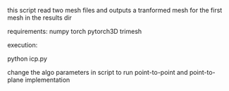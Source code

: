 this script read two mesh files and outputs a tranformed mesh for the first mesh in the results dir

requirements:
numpy
torch
pytorch3D
trimesh


execution:

python icp.py

change the algo parameters in script to run point-to-point and point-to-plane implementation


